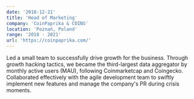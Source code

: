 ```yaml
---
date: '2018-12-21'
title: 'Head of Marketing'
company: 'CoinPaprika & COINS'
location: 'Poznań, Poland'
range: '2018 - 2021'
url: 'https://coinpaprika.com/'
---
```


Led a small team to successfully drive growth for the
business. Through growth hacking tactics, we became
the third-largest data aggregator by monthly active
users (MAU), following Coinmarketcap and Coingecko.
Collaborated effectively with the agile development
team to swiftly implement new features and manage
the company's PR during crisis moments.
